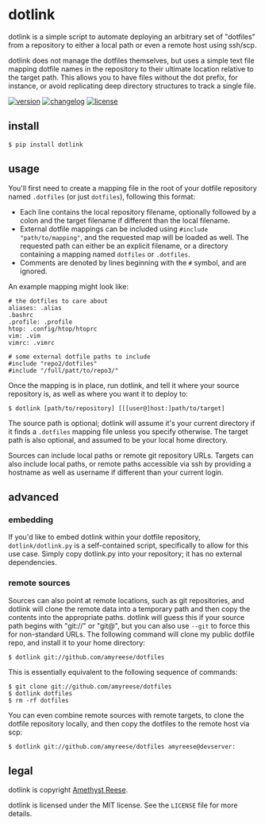 dotlink
=======

dotlink is a simple script to automate deploying an arbitrary set of "dotfiles"
from a repository to either a local path or even a remote host using ssh/scp.

dotlink does not manage the dotfiles themselves, but uses a simple text file
mapping dotfile names in the repository to their ultimate location relative to
the target path.  This allows you to have files without the dot prefix, for
instance, or avoid replicating deep directory structures to track a single file.

[![version](https://img.shields.io/pypi/v/dotlink.svg)](https://pypi.org/project/dotlink)
[![changelog](https://img.shields.io/badge/change-log-blue)](https://github.com/amyreese/dotlink/blob/main/CHANGELOG.md)
[![license](https://img.shields.io/pypi/l/dotlink.svg)](https://github.com/amyreese/dotlink/blob/main/LICENSE)


install
-----

    $ pip install dotlink


usage
-----

You'll first need to create a mapping file in the root of your dotfile
repository named `.dotfiles` (or just `dotfiles`), following this format:

- Each line contains the local repository filename, optionally followed by
  a colon and the target filename if different than the local filename.
- External dotfile mappings can be included using `#include "path/to/mapping"`,
  and the requested map will be loaded as well.  The requested path can either
  be an explicit filename, or a directory containing a mapping named `dotfiles`
  or `.dotfiles`.
- Comments are denoted by lines beginning with the `#` symbol, and are ignored.

An example mapping might look like:

    # the dotfiles to care about
    aliases: .alias
    .bashrc
    .profile: .profile
    htop: .config/htop/htoprc
    vim: .vim
    vimrc: .vimrc

    # some external dotfile paths to include
    #include "repo2/dotfiles"
    #include "/full/patt/to/repo3/"

Once the mapping is in place, run dotlink, and tell it where your source
repository is, as well as where you want it to deploy to:

    $ dotlink [path/to/repository] [[[user@]host:]path/to/target]

The source path is optional; dotlink will assume it's your current directory if
it finds a `.dotfiles` mapping file unless you specify otherwise.  The target
path is also optional, and assumed to be your local home directory.

Sources can include local paths or remote git repository URLs.
Targets can also include local paths, or remote paths accessible via ssh by
providing a hostname as well as username if different than your current login.


advanced
--------

### embedding

If you'd like to embed dotlink within your dotfile repository,
`dotlink/dotlink.py` is a self-contained script, specifically to allow for this
use case.  Simply copy dotlink.py into your repository; it has no external
dependencies.


### remote sources

Sources can also point at remote locations, such as git repositories, and
dotlink will clone the remote data into a temporary path and then copy the
contents into the appropriate paths.  dotlink will guess this if your source
path begins with "git://" or "git@", but you can also use `--git` to force this
for non-standard URLs.  The following command will clone my public dotfile repo,
and install it to your home directory:

    $ dotlink git://github.com/amyreese/dotfiles

This is essentially equivalent to the following sequence of commands:

    $ git clone git://github.com/amyreese/dotfiles
    $ dotlink dotfiles
    $ rm -rf dotfiles

You can even combine remote sources with remote targets, to clone the dotfile
repository locally, and then copy the dotfiles to the remote host via scp:

    $ dotlink git://github.com/amyreese/dotfiles amyreese@devserver:


legal
-----

dotlink is copyright [Amethyst Reese](https://noswap.com).

dotlink is licensed under the MIT license.
See the `LICENSE` file for more details.
